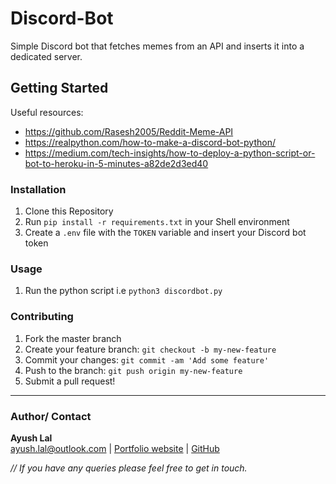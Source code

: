 # Discord-Bot

Simple Discord bot that fetches memes from an API and inserts it into a dedicated server.

## Getting Started

Useful resources:

- https://github.com/Rasesh2005/Reddit-Meme-API
- https://realpython.com/how-to-make-a-discord-bot-python/
- https://medium.com/tech-insights/how-to-deploy-a-python-script-or-bot-to-heroku-in-5-minutes-a82de2d3ed40

### Installation

1. Clone this Repository
2. Run `pip install -r requirements.txt` in your Shell environment
3. Create a `.env` file with the `TOKEN` variable and insert your Discord bot token

### Usage

1. Run the python script i.e `python3 discordbot.py`

### Contributing

1. Fork the master branch
2. Create your feature branch: `git checkout -b my-new-feature`
3. Commit your changes: `git commit -am 'Add some feature'`
4. Push to the branch: `git push origin my-new-feature`
5. Submit a pull request!

---

### Author/ Contact

**Ayush Lal** <br>
ayush.lal@outlook.com | [Portfolio website](http://www.ayushlal.com.au) | [GitHub](https://github.com/ayush-lal)

_// If you have any queries please feel free to get in touch._
